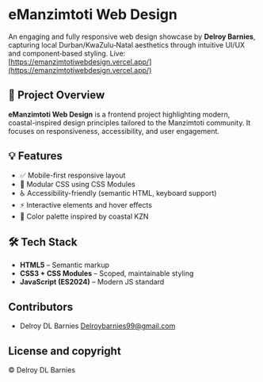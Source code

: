 # eManzimtoti Web Design

An engaging and fully responsive web design showcase by **Delroy Barnies**, capturing local Durban/KwaZulu‑Natal aesthetics through intuitive UI/UX and component‑based styling.
Live: [https://emanzimtotiwebdesign.vercel.app/](https://emanzimtotiwebdesign.vercel.app/)

## 🚀 Project Overview

**eManzimtoti Web Design** is a frontend project highlighting modern, coastal-inspired design principles tailored to the Manzimtoti community. It focuses on responsiveness, accessibility, and user engagement.

## 💡 Features

- ✅ Mobile-first responsive layout  
- 🎨 Modular CSS using CSS Modules  
- ♿ Accessibility-friendly (semantic HTML, keyboard support)  
- ⚡ Interactive elements and hover effects  
- 🌈 Color palette inspired by coastal KZN

## 🛠️ Tech Stack

- **HTML5** – Semantic markup  
- **CSS3 + CSS Modules** – Scoped, maintainable styling  
- **JavaScript (ES2024)** – Modern JS standard  

## Contributors

- Delroy DL Barnies <Delroybarnies99@gmail.com>

## License and copyright

© Delroy DL Barnies


